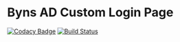 # Byns AD Custom Login Page

[![Codacy Badge](https://api.codacy.com/project/badge/Grade/e16ab8f5aee84ef19709c9cebbb5871e)](https://app.codacy.com/app/iptecuico/byns-ad-login-page?utm_source=github.com&utm_medium=referral&utm_content=Codetecuico/byns-ad-login-page&utm_campaign=Badge_Grade_Settings)
[![Build Status](https://byns.visualstudio.com/Byns/_apis/build/status/Byns%20AD%20Login%20Page%20to%20Azure%20Storage?branchName=master)](https://byns.visualstudio.com/Byns/_build/latest?definitionId=4&branchName=master)



